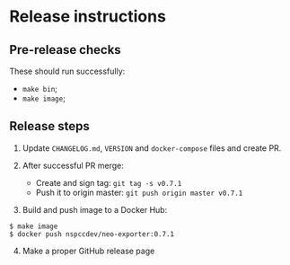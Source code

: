 # Release instructions

## Pre-release checks

These should run successfully:
* `make bin`;
* `make image`;

## Release steps

1. Update `CHANGELOG.md`, `VERSION` and `docker-compose` files and create PR.


2. After successful PR merge:
   * Create and sign tag: `git tag -s v0.7.1`
   * Push it to origin master: `git push origin master v0.7.1`
   

3. Build and push image to a Docker Hub:
```shell
$ make image
$ docker push nspccdev/neo-exporter:0.7.1
```


4. Make a proper GitHub release page

